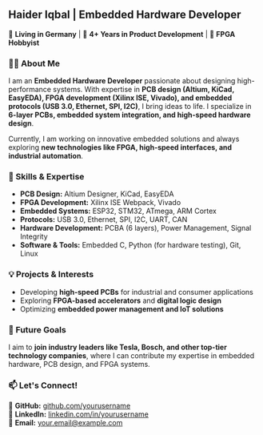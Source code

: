 ## Haider Iqbal | Embedded Hardware Developer  

🔹 **Living in Germany** | 🔹 **4+ Years in Product Development** | 🔹 **FPGA Hobbyist**  

### 👨‍💻 About Me  
I am an **Embedded Hardware Developer** passionate about designing high-performance systems. With expertise in **PCB design (Altium, KiCad, EasyEDA), FPGA development (Xilinx ISE, Vivado), and embedded protocols (USB 3.0, Ethernet, SPI, I2C)**, I bring ideas to life. I specialize in **6-layer PCBs, embedded system integration, and high-speed hardware design**.  

Currently, I am working on innovative embedded solutions and always exploring **new technologies like FPGA, high-speed interfaces, and industrial automation**.  

### 🔧 Skills & Expertise  
- **PCB Design:** Altium Designer, KiCad, EasyEDA  
- **FPGA Development:** Xilinx ISE Webpack, Vivado  
- **Embedded Systems:** ESP32, STM32, ATmega, ARM Cortex  
- **Protocols:** USB 3.0, Ethernet, SPI, I2C, UART, CAN  
- **Hardware Development:** PCBA (6 layers), Power Management, Signal Integrity  
- **Software & Tools:** Embedded C, Python (for hardware testing), Git, Linux  

### 💡 Projects & Interests  
- Developing **high-speed PCBs** for industrial and consumer applications  
- Exploring **FPGA-based accelerators** and **digital logic design**  
- Optimizing **embedded power management and IoT solutions**  

### 🎯 Future Goals  
I aim to **join industry leaders like Tesla, Bosch, and other top-tier technology companies**, where I can contribute my expertise in embedded hardware, PCB design, and FPGA systems.  

### 📫 Let's Connect!  
📌 **GitHub:** [github.com/yourusername](https://github.com/)  
📌 **LinkedIn:** [linkedin.com/in/yourusername](https://linkedin.com/)  
📌 **Email:** your.email@example.com  
